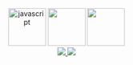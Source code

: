 <div align="center">
  <img src="https://camo.githubusercontent.com/34fe4f926fc932a3de839fc7a907214c407dc68313e2153881933d086778e1f9/68747470733a2f2f632e74656e6f722e636f6d2f545265556f6a4e6c5a367741414141692f6a732d6a6176617363726970742e67696666" alt="javascript" width="75"  margin="0px 5px"/>
  <img src="https://upload.wikimedia.org/wikipedia/commons/thumb/a/a7/React-icon.svg/512px-React-icon.svg.png?20220125121207" src="react" width="75" margin="0px 5px"/>
   <img src="https://avatars.mds.yandex.net/i?id=f8261e35a4df4f8ecf9ecf22a7f30726_sr-5578976-images-thumbs&n=13&exp=1" src="typescript" width="75" margin="0px 5px"/>
  <div>
    <a href="https://t.me/ShbEvg" target="_blank" margin="5px 5px">
      <img src="https://img.shields.io/badge/Telegram-2CA5E0?style=for-the-badge&logo=telegram&logoColor=white"/>
    </a>
    <a href="mailto:zhenya.shabolin.03@gmail.com" target="_blank" margin="5px 5px">
      <img src="https://img.shields.io/badge/Gmail-D14836?style=for-the-badge&logo=gmail&logoColor=white" />
    </a>
  </div>
</div

